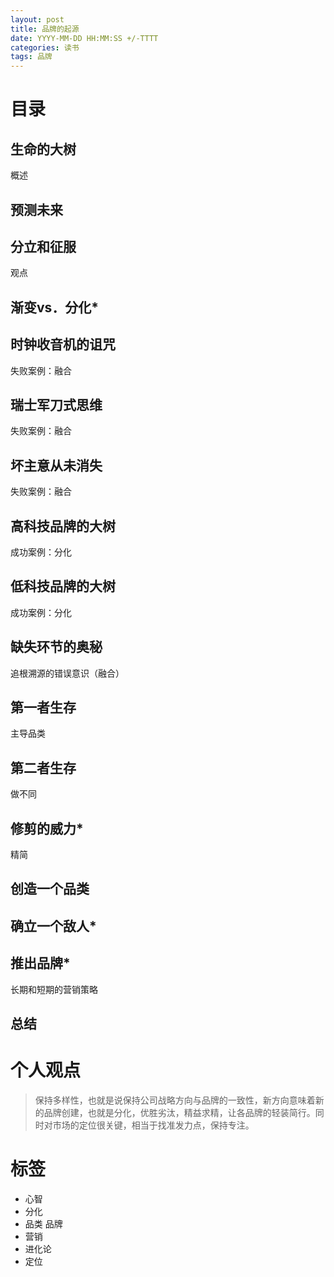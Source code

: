 ```yaml
---
layout: post
title: 品牌的起源
date: YYYY-MM-DD HH:MM:SS +/-TTTT
categories: 读书
tags: 品牌
---
```

# 目录
## 生命的大树
  概述
## 预测未来
## 分立和征服
  观点
 ## 渐变vs．分化*
  ## 时钟收音机的诅咒
  失败案例：融合
  ## 瑞士军刀式思维
  失败案例：融合
  ## 坏主意从未消失
  失败案例：融合
  ## 高科技品牌的大树
  成功案例：分化
  ## 低科技品牌的大树
  成功案例：分化
  ## 缺失环节的奥秘
  追根溯源的错误意识（融合）
  ## 第一者生存
  主导品类
  ## 第二者生存
  做不同
  ## 修剪的威力*
  精简
  ## 创造一个品类
  ## 确立一个敌人*
  ## 推出品牌*
  长期和短期的营销策略
  ## 总结

# 个人观点
> 保持多样性，也就是说保持公司战略方向与品牌的一致性，新方向意味着新的品牌创建，也就是分化，优胜劣汰，精益求精，让各品牌的轻装简行。同时对市场的定位很关键，相当于找准发力点，保持专注。

# 标签
- 心智
- 分化
- 品类 品牌
- 营销
- 进化论
- 定位
